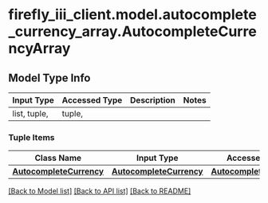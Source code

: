 # firefly_iii_client.model.autocomplete_currency_array.AutocompleteCurrencyArray

## Model Type Info
Input Type | Accessed Type | Description | Notes
------------ | ------------- | ------------- | -------------
list, tuple,  | tuple,  |  | 

### Tuple Items
Class Name | Input Type | Accessed Type | Description | Notes
------------- | ------------- | ------------- | ------------- | -------------
[**AutocompleteCurrency**](AutocompleteCurrency.md) | [**AutocompleteCurrency**](AutocompleteCurrency.md) | [**AutocompleteCurrency**](AutocompleteCurrency.md) |  | 

[[Back to Model list]](../../README.md#documentation-for-models) [[Back to API list]](../../README.md#documentation-for-api-endpoints) [[Back to README]](../../README.md)

